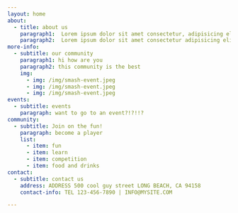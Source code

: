 ```yaml
---
layout: home
about: 
  - title: about us
    paragraph1:  Lorem ipsum dolor sit amet consectetur, adipisicing elit. Voluptatibus rerum, quidem officia quod deleniti optio obcaecati inventore facilis enim molestiae eaque cumque mollitia, porro, alias iusto voluptates ipsa doloribus sint.
    paragraph2:  Lorem ipsum dolor sit amet consectetur adipisicing elit. Consectetur consequatur officia nam cum? Maiores quas corrupti laudantium soluta sit provident iure aspernatur iusto nobis, porro voluptatibus ea autem, vero facilis.
more-info: 
  - subtitle: our community
    paragraph1: hi how are you
    paragraph2: this community is the best
    img:
      - img: /img/smash-event.jpeg
      - img: /img/smash-event.jpeg
      - img: /img/smash-event.jpeg
events:
  - subtitle: events
    paragraph: want to go to an event?!?!!?
community:
  - subtitle: Join on the fun!
    paragraph: become a player
    list:
      - item: fun
      - item: learn
      - item: competition
      - item: food and drinks
contact: 
  - subtitle: contact us
    address: ADDRESS 500 cool guy street LONG BEACH, CA 94158
    contact-info: TEL 123-456-7890 | INFO@MYSITE.COM

---
```



